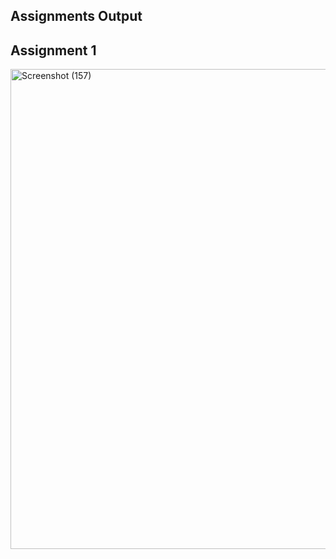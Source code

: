 ## Assignments Output
## Assignment 1
<img width="1366" height="768" alt="Screenshot (157)" src="https://github.com/user-attachments/assets/3ba45d55-cfe3-4ae3-ae48-beb711017dd3" />
